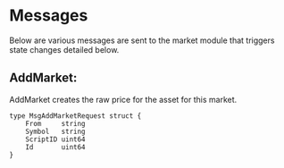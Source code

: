# Messages

Below are various messages are sent to the market module that triggers state changes detailed below.

## AddMarket:
AddMarket creates the raw price for the asset for this market.

	type MsgAddMarketRequest struct {
		From     string
		Symbol   string
		ScriptID uint64
		Id       uint64
	}


